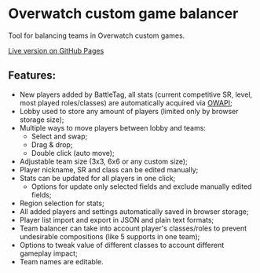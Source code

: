 # Overwatch custom game balancer
Tool for balancing teams in Overwatch custom games.

[Live version on GitHub Pages](https://adminimusru.github.io/OWcustomBalancer/index.html)

## Features:
  * New players added by BattleTag, all stats (current competitive SR, level, most played roles/classes) are automatically acquired via [OWAPI](https://github.com/SunDwarf/OWAPI);
  * Lobby used to store any amount of players (limited only by browser storage size);
  * Multiple ways to move players between lobby and teams:
    * Select and swap;
    * Drag & drop;
    * Double click (auto move);
  * Adjustable team size (3x3, 6x6 or any custom size);
  * Player nickname, SR and class can be edited manually;
  * Stats can be updated for all players in one click;
    * Options for update only selected fields and exclude manually edited fields;
  * Region selection for stats;
  * All added players and settings automatically saved in browser storage;
  * Player list import and export in JSON and plain text formats;
  * Team balancer can take into account player's classes/roles to prevent undesirable compositions (like 5 supports in one team);
  * Options to tweak value of different classes to account different gameplay impact;
  * Team names are editable.
